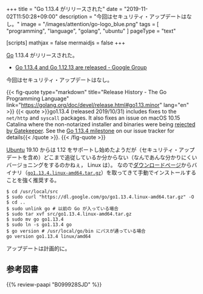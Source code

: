 +++
title = "Go 1.13.4 がリリースされた"
date =  "2019-11-02T11:50:28+09:00"
description = "今回はセキュリティ・アップデートはなし。"
image = "/images/attention/go-logo_blue.png"
tags  = [ "programming", "language", "golang", "ubuntu" ]
pageType = "text"

[scripts]
  mathjax = false
  mermaidjs = false
+++

[Go] 1.13.4 がリリースされた。

- [Go 1.13.4 and Go 1.12.13 are released - Google Group](https://groups.google.com/forum/#!topic/golang-announce/YVXawNxmEBw)

今回はセキュリティ・アップデートはなし。

{{< fig-quote type="markdown" title="Release History - The Go Programming Language" link="https://golang.org/doc/devel/release.html#go1.13.minor" lang="en" >}}
{{< quote >}}go1.13.4 (released 2019/10/31) includes fixes to the `net/http` and `syscall` packages. It also fixes an issue on macOS 10.15 Catalina where the non-notarized installer and binaries were being [rejected by Gatekeeper](https://golang.org/issue/34986). See the [Go 1.13.4 milestone](https://github.com/golang/go/issues?q=milestone%3AGo1.13.4) on our issue tracker for details{{< /quote >}}.
{{< /fig-quote >}}

[Ubuntu] 19.10 からは 1.12 をサポートし始めたようだが（セキュリティ・アップデートを含め）どこまで追従しているか分からない（なんであんな分かりにくいバージョニングをするのかねぇ， Linux は）。
なので[ダウンロードページ](https://golang.org/dl/ "Downloads - The Go Programming Language")からバイナリ（[`go1.13.4.linux-amd64.tar.gz`](https://dl.google.com/go/go1.13.4.linux-amd64.tar.gz)）を取ってきて手動でインストールすることを強く推奨する。

```text
$ cd /usr/local/src
$ sudo curl "https://dl.google.com/go/go1.13.4.linux-amd64.tar.gz" -O
$ cd ..
$ sudo unlink go # 以前の Go が入っている場合
$ sudo tar xvf src/go1.13.4.linux-amd64.tar.gz
$ sudo mv go go1.13.4
$ sudo ln -s go1.13.4 go
$ go version # /usr/local/go/bin にパスが通っている場合
go version go1.13.4 linux/amd64
```

アップデートは計画的に。

[Go]: https://go.dev/
[Go 言語]: https://golang.org/ "The Go Programming Language"
[Ubuntu]: https://www.ubuntu.com/ "The leading operating system for PCs, IoT devices, servers and the cloud | Ubuntu"

## 参考図書

{{% review-paapi "B099928SJD" %}} <!-- プログラミング言語Go -->
